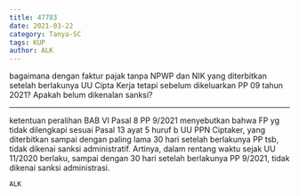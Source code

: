 ```yaml
---
title: 47783
date: 2021-03-22
category: Tanya-SC
tags: KUP
author: ALK
---
```


bagaimana dengan faktur pajak tanpa NPWP dan NIK yang diterbitkan setelah berlakunya UU Cipta Kerja tetapi sebelum dikeluarkan PP 09 tahun 2021? Apakah belum dikenalan sanksi?

---

ketentuan peralihan BAB VI Pasal 8 PP 9/2021 menyebutkan bahwa FP yg tidak dilengkapi sesuai Pasal 13 ayat 5 huruf b UU PPN Ciptaker, yang diterbitkan sampai dengan paling lama 30 hari setelah berlakunya PP tsb, tidak dikenai sanksi administratif. Artinya, dalam rentang waktu sejak UU 11/2020 berlaku, sampai dengan 30 hari setelah berlakunya PP 9/2021, tidak dikenai sanksi administrasi.

`ALK`
